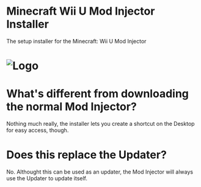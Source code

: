 # Minecraft Wii U Mod Injector Installer
The setup installer for the Minecraft: Wii U Mod Injector
# ![Logo](Minecraft%20Wii%20U%20Mod%20Injector%20Installer/Icon.ico)

# What's different from downloading the normal Mod Injector?
Nothing much really, the installer lets you create a shortcut on the Desktop for easy access, though.

# Does this replace the Updater?
No. Althought this can be used as an updater, the Mod Injector will always use the Updater to update itself.
